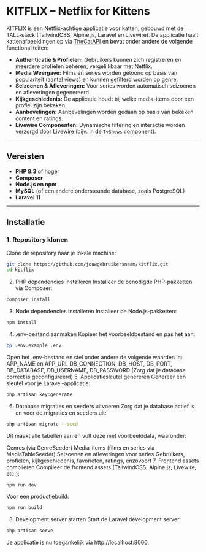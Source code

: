 # KITFLIX – Netflix for Kittens

KITFLIX is een Netflix-achtige applicatie voor katten, gebouwd met de TALL-stack (TailwindCSS, Alpine.js, Laravel en Livewire). De applicatie haalt kattenafbeeldingen op via [TheCatAPI](https://thecatapi.com/) en bevat onder andere de volgende functionaliteiten:

- **Authenticatie & Profielen:** Gebruikers kunnen zich registreren en meerdere profielen beheren, vergelijkbaar met Netflix.
- **Media Weergave:** Films en series worden getoond op basis van populariteit (aantal views) en kunnen gefilterd worden op genre.
- **Seizoenen & Afleveringen:** Voor series worden automatisch seizoenen en afleveringen gegenereerd.
- **Kijkgeschiedenis:** De applicatie houdt bij welke media-items door een profiel zijn bekeken.
- **Aanbevelingen:** Aanbevelingen worden gedaan op basis van bekeken content en ratings.
- **Livewire Componenten:** Dynamische filtering en interactie worden verzorgd door Livewire (bijv. in de `TvShows` component).

---

## Vereisten

- **PHP 8.3** of hoger
- **Composer**
- **Node.js en npm**
- **MySQL** (of een andere ondersteunde database, zoals PostgreSQL)
- **Laravel 11**

---

## Installatie

### 1. Repository klonen

Clone de repository naar je lokale machine:

```bash
git clone https://github.com/jouwgebruikersnaam/kitflix.git
cd kitflix
```
2. PHP dependencies installeren
   Installeer de benodigde PHP-pakketten via Composer:
```bash
composer install
```
3. Node dependencies installeren
   Installeer de Node.js-pakketten:
```bash
npm install
```
4. .env-bestand aanmaken
   Kopieer het voorbeeldbestand en pas het aan:
```bash
cp .env.example .env
```
Open het .env-bestand en stel onder andere de volgende waarden in:
APP_NAME en APP_URL
DB_CONNECTION, DB_HOST, DB_PORT, DB_DATABASE, DB_USERNAME, DB_PASSWORD
(Zorg dat je database correct is geconfigureerd)
5. Applicatiesleutel genereren
   Genereer een sleutel voor je Laravel-applicatie:
```bash
php artisan key:generate
```
6. Database migraties en seeders uitvoeren
   Zorg dat je database actief is en voer de migraties en seeders uit:


```bash
php artisan migrate --seed
```
Dit maakt alle tabellen aan en vult deze met voorbeelddata, waaronder:

Genres (via GenreSeeder)
Media-items (films en series via MediaTableSeeder)
Seizoenen en afleveringen voor series
Gebruikers, profielen, kijkgeschiedenis, favorieten, ratings, enzovoort
7. Frontend assets compileren
   Compileer de frontend assets (TailwindCSS, Alpine.js, Livewire, etc.):


```bash
npm run dev
```
Voor een productiebuild:

```bash
npm run build
```

8. Development server starten
   Start de Laravel development server:
```bash
php artisan serve
```
Je applicatie is nu toegankelijk via http://localhost:8000.
